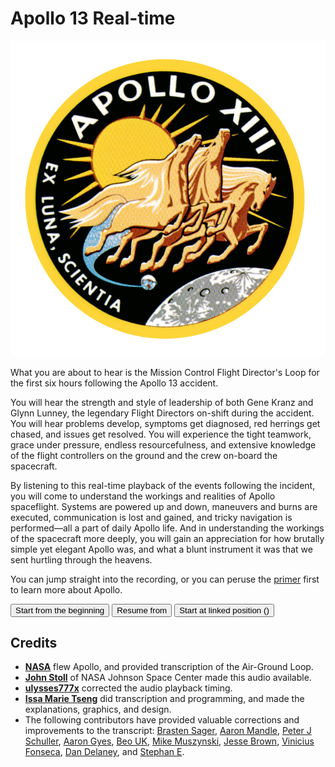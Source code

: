 
Apollo 13 Real-time
===================

<img id="logo" src="/assets/patch.png" alt="Apollo 13 Mission Patch"/>

What you are about to hear is the Mission Control Flight Director's Loop for the first six hours following the Apollo 13 accident.

You will hear the strength and style of leadership of both Gene Kranz and Glynn Lunney, the legendary Flight Directors on-shift during the accident. You will hear problems develop, symptoms get diagnosed, red herrings get chased, and issues get resolved. You will experience the tight teamwork, grace under pressure, endless resourcefulness, and extensive knowledge of the flight controllers on the ground and the crew on-board the spacecraft.

By listening to this real-time playback of the events following the incident, you will come to understand the workings and realities of Apollo spaceflight. Systems are powered up and down, maneuvers and burns are executed, communication is lost and gained, and tricky navigation is performed&mdash;all a part of daily Apollo life. And in understanding the workings of the spacecraft more deeply, you will gain an appreciation for how brutally simple yet elegant Apollo was, and what a blunt instrument it was that we sent hurtling through the heavens.

You can jump straight into the recording, or you can peruse the [primer](#primer-intro) first to learn more about Apollo.

<div class="start-options">
  <button id="start-beginning">Start from the beginning</button>
  <button id="resume-saved">Resume from <span class="hh"></span><span class="mm"></span><span class="ss"></span></button>
  <button id="start-url">Start at linked position (<span class="hh"></span><span class="mm"></span><span class="ss"></span>)</button>
</div>

Credits
-------

* **[NASA](https://nasa.gov)** flew Apollo, and provided transcription of the Air-Ground Loop.
* **[John Stoll](https://archive.org/details/Apollo13Audio)** of NASA Johnson Space Center made this audio available.
* **[ulysses777x](https://www.youtube.com/user/ulysses777x)** corrected the audio playback timing.
* **[Issa Marie Tseng](https://twitter.com/cxlt)** did transcription and programming, and made the explanations, graphics, and design.
* The following contributors have provided valuable corrections and improvements to the transcript: [Brasten Sager](https://github.com/brasten), [Aaron Mandle](https://github.com/amandle), [Peter J Schuller](https://github.com/bignoter), [Aaron Gyes](https://github.com/floam), [Beo UK](https://github.com/beouk), [Mike Muszynski](https://github.com/mmuszynski), [Jesse Brown](https://github.com/jessebrownfl), [Vinicius Fonseca](https://github.com/viniciusvillas), [Dan Delaney](https://github.com/dandelany), and [Stephan E](https://github.com/seseiteu).

